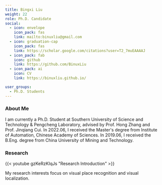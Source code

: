 ```yaml
---
title: Bingxi Liu
weight: 22
role: Ph.D. Candidate
social:
  - icon: envelope 
    icon_pack: fas
    link: mailto:binuxliu@gmail.com
  - icon: graduation-cap 
    icon_pack: fas
    link: https://scholar.google.com/citations?user=T2_7muEAAAAJ
  - icon_pack: fab
    icon: github
    link: https://github.com/BinuxLiu
  - icon_pack: ai
    icon: CV
    link: https://binuxliu.github.io/

user_groups:
  - Ph.D. Students
---
```

### About Me

I am currently a Ph.D. Student at Southern University of Science and Technology & Pengcheng Laboratory, advised by Prof. Hong Zhang and Prof. Jinqiang Cui. 
In 2022.06, I received the Master's degree from Institute of Automation, Chinese Academy of Sciences.
In 2019.06, I received the B.Eng. degree from China University of Mining and Technology.

### Research
{{< youtube gzKeRzKIqJs "Research Introduction" >}}

My research interests focus on visual place recognition and visual localization. 




